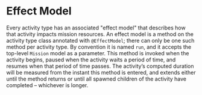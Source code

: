 # Effect Model

Every activity type has an associated "effect model" that describes how that activity impacts mission resources. An effect model is a method on the activity type class annotated with `@EffectModel`; there can only be one such method per activity type. By convention it is named `run`, and it accepts the top-level `Mission` model as a parameter. This method is invoked when the activity begins, paused when the activity waits a period of time, and resumes when that period of time passes. The activity’s computed duration will be measured from the instant this method is entered, and extends either until the method returns or until all spawned children of the activity have completed – whichever is longer.
